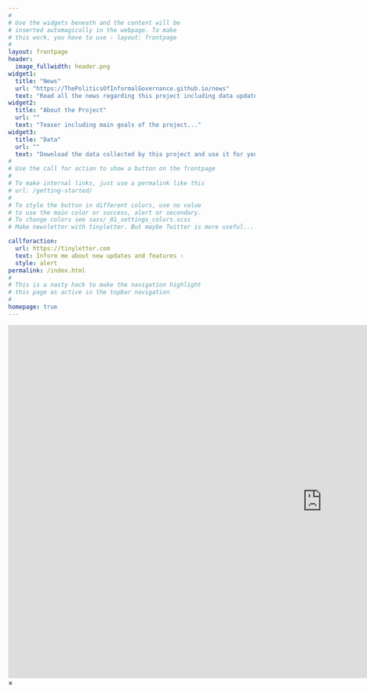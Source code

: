 ```yaml
---
#
# Use the widgets beneath and the content will be
# inserted automagically in the webpage. To make
# this work, you have to use › layout: frontpage
#
layout: frontpage
header:
  image_fullwidth: header.png
widget1:
  title: "News"
  url: "https://ThePoliticsOfInformalGovernance.github.io/news"
  text: "Read all the news regarding this project including data updates, new papers and upcoming events."
widget2:
  title: "About the Project"
  url: ""
  text: "Teaser including main goals of the project..."
widget3:
  title: "Data"
  url: ""
  text: "Download the data collected by this project and use it for your own research."
#
# Use the call for action to show a button on the frontpage
#
# To make internal links, just use a permalink like this
# url: /getting-started/
#
# To style the button in different colors, use no value
# to use the main color or success, alert or secondary.
# To change colors see sass/_01_settings_colors.scss
# Make newsletter with tinyletter. But maybe Twitter is more useful...

callforaction:
  url: https://tinyletter.com
  text: Inform me about new updates and features ›
  style: alert
permalink: /index.html
#
# This is a nasty hack to make the navigation highlight
# this page as active in the topbar navigation
#
homepage: true
---
```


<div id="videoModal" class="reveal-modal large" data-reveal="">
  <div class="flex-video widescreen vimeo" style="display: block;">
    <iframe width="1280" height="720" src="https://www.youtube.com/embed/3b5zCFSmVvU" frameborder="0" allowfullscreen></iframe>
  </div>
  <a class="close-reveal-modal">&#215;</a>
</div>
